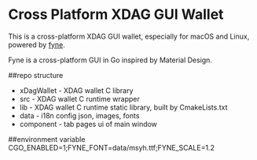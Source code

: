 # Cross Platform XDAG GUI Wallet

This is a cross-platform XDAG GUI wallet, especially for macOS and Linux, powered by [fyne](https://github.com/fyne-io/fyne).

Fyne is a cross-platform GUI in Go inspired by Material Design.

##repo structure
 - xDagWallet - XDAG wallet C library
 - src - XDAG wallet C runtime wrapper
 - lib - XDAG wallet C runtime static library, built by CmakeLists.txt
 - data - i18n config json, images, fonts
 - component - tab pages ui of main window

##environment variable
CGO_ENABLED=1;FYNE_FONT=data/msyh.ttf;FYNE_SCALE=1.2